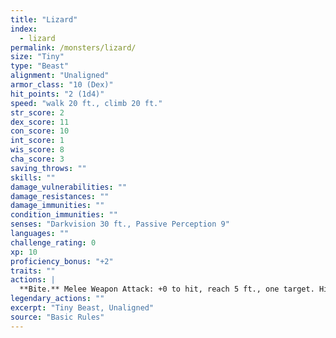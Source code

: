 ```yaml
---
title: "Lizard"
index:
  - lizard
permalink: /monsters/lizard/
size: "Tiny"
type: "Beast"
alignment: "Unaligned"
armor_class: "10 (Dex)"
hit_points: "2 (1d4)"
speed: "walk 20 ft., climb 20 ft."
str_score: 2
dex_score: 11
con_score: 10
int_score: 1
wis_score: 8
cha_score: 3
saving_throws: ""
skills: ""
damage_vulnerabilities: ""
damage_resistances: ""
damage_immunities: ""
condition_immunities: ""
senses: "Darkvision 30 ft., Passive Perception 9"
languages: ""
challenge_rating: 0
xp: 10
proficiency_bonus: "+2"
traits: ""
actions: |
  **Bite.** Melee Weapon Attack: +0 to hit, reach 5 ft., one target. Hit: 1 piercing damage.  
legendary_actions: ""
excerpt: "Tiny Beast, Unaligned"
source: "Basic Rules"
---
```

